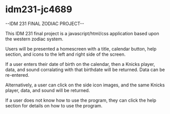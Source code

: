 # idm231-jc4689
--IDM 231 FINAL ZODIAC PROJECT--

This IDM 231 final project is a javascript/html/css application based upon the western zodiac system.

Users will be presented a homescreen with a title, calendar button, help section, and icons to the left and right side of the screen.

If a user enters their date of birth on the calendar, then a Knicks player, data, and sound corralating with that birthdate will be returned. Data can be re-entered.

Alternatively, a user can click on the side icon images, and the same Knicks player, data, and sound will be returned.

If a user does not know how to use the program, they can click the help section for details on how to use the program.
